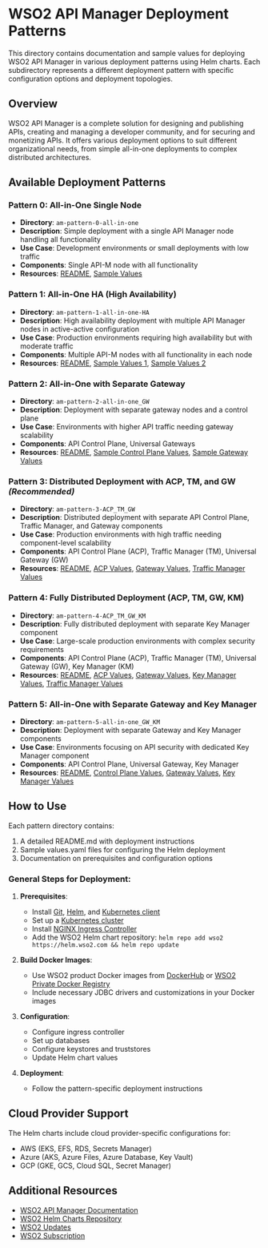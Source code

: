 # WSO2 API Manager Deployment Patterns

This directory contains documentation and sample values for deploying WSO2 API Manager in various deployment patterns using Helm charts. Each subdirectory represents a different deployment pattern with specific configuration options and deployment topologies.

## Overview

WSO2 API Manager is a complete solution for designing and publishing APIs, creating and managing a developer community, and for securing and monetizing APIs. It offers various deployment options to suit different organizational needs, from simple all-in-one deployments to complex distributed architectures.

## Available Deployment Patterns

### Pattern 0: All-in-One Single Node
- **Directory**: `am-pattern-0-all-in-one`
- **Description**: Simple deployment with a single API Manager node handling all functionality
- **Use Case**: Development environments or small deployments with low traffic
- **Components**: Single API-M node with all functionality
- **Resources**: [README](am-pattern-0-all-in-one/README.md), [Sample Values](am-pattern-0-all-in-one/default_values.yaml)

### Pattern 1: All-in-One HA (High Availability)
- **Directory**: `am-pattern-1-all-in-one-HA`
- **Description**: High availability deployment with multiple API Manager nodes in active-active configuration
- **Use Case**: Production environments requiring high availability but with moderate traffic
- **Components**: Multiple API-M nodes with all functionality in each node
- **Resources**: [README](am-pattern-1-all-in-one-HA/README.md), [Sample Values 1](am-pattern-1-all-in-one-HA/default_values_1.yaml), [Sample Values 2](am-pattern-1-all-in-one-HA/default_values_2.yaml)

### Pattern 2: All-in-One with Separate Gateway
- **Directory**: `am-pattern-2-all-in-one_GW`
- **Description**: Deployment with separate gateway nodes and a control plane
- **Use Case**: Environments with higher API traffic needing gateway scalability
- **Components**: API Control Plane, Universal Gateways
- **Resources**: [README](am-pattern-2-all-in-one_GW/README.md), [Sample Control Plane Values](am-pattern-2-all-in-one_GW/default_values.yaml), [Sample Gateway Values](am-pattern-2-all-in-one_GW/default_gw_values.yaml)

### Pattern 3: Distributed Deployment with ACP, TM, and GW *(Recommended)*
- **Directory**: `am-pattern-3-ACP_TM_GW`
- **Description**: Distributed deployment with separate API Control Plane, Traffic Manager, and Gateway components
- **Use Case**: Production environments with high traffic needing component-level scalability
- **Components**: API Control Plane (ACP), Traffic Manager (TM), Universal Gateway (GW)
- **Resources**: [README](am-pattern-3-ACP_TM_GW/README.md), [ACP Values](am-pattern-3-ACP_TM_GW/default_acp_values.yaml), [Gateway Values](am-pattern-3-ACP_TM_GW/default_gw_values.yaml), [Traffic Manager Values](am-pattern-3-ACP_TM_GW/default_tm_values.yaml)

### Pattern 4: Fully Distributed Deployment (ACP, TM, GW, KM)
- **Directory**: `am-pattern-4-ACP_TM_GW_KM`
- **Description**: Fully distributed deployment with separate Key Manager component
- **Use Case**: Large-scale production environments with complex security requirements
- **Components**: API Control Plane (ACP), Traffic Manager (TM), Universal Gateway (GW), Key Manager (KM)
- **Resources**: [README](am-pattern-4-ACP_TM_GW_KM/README.md), [ACP Values](am-pattern-4-ACP_TM_GW_KM/default_acp_values.yaml), [Gateway Values](am-pattern-4-ACP_TM_GW_KM/default_gw_values.yaml), [Key Manager Values](am-pattern-4-ACP_TM_GW_KM/default_km_values.yaml), [Traffic Manager Values](am-pattern-4-ACP_TM_GW_KM/default_tm_values.yaml)

### Pattern 5: All-in-One with Separate Gateway and Key Manager
- **Directory**: `am-pattern-5-all-in-one_GW_KM`
- **Description**: Deployment with separate Gateway and Key Manager components
- **Use Case**: Environments focusing on API security with dedicated Key Manager component
- **Components**: API Control Plane, Universal Gateway, Key Manager
- **Resources**: [README](am-pattern-5-all-in-one_GW_KM/README.md), [Control Plane Values](am-pattern-5-all-in-one_GW_KM/default_values.yaml), [Gateway Values](am-pattern-5-all-in-one_GW_KM/default_gw_values.yaml), [Key Manager Values](am-pattern-5-all-in-one_GW_KM/default_km_values.yaml)

## How to Use

Each pattern directory contains:
1. A detailed README.md with deployment instructions
2. Sample values.yaml files for configuring the Helm deployment
3. Documentation on prerequisites and configuration options

### General Steps for Deployment:

1. **Prerequisites**:
   - Install [Git](https://git-scm.com/book/en/v2/Getting-Started-Installing-Git), [Helm](https://helm.sh/docs/intro/install/), and [Kubernetes client](https://kubernetes.io/docs/tasks/tools/install-kubectl/)
   - Set up a [Kubernetes cluster](https://kubernetes.io/docs/setup)
   - Install [NGINX Ingress Controller](https://kubernetes.github.io/ingress-nginx/deploy/)
   - Add the WSO2 Helm chart repository: `helm repo add wso2 https://helm.wso2.com && helm repo update`

2. **Build Docker Images**:
   - Use WSO2 product Docker images from [DockerHub](https://hub.docker.com/u/wso2/) or [WSO2 Private Docker Registry](https://docker.wso2.com/)
   - Include necessary JDBC drivers and customizations in your Docker images

3. **Configuration**:
   - Configure ingress controller
   - Set up databases
   - Configure keystores and truststores
   - Update Helm chart values

4. **Deployment**:
   - Follow the pattern-specific deployment instructions

## Cloud Provider Support

The Helm charts include cloud provider-specific configurations for:
- AWS (EKS, EFS, RDS, Secrets Manager)
- Azure (AKS, Azure Files, Azure Database, Key Vault)
- GCP (GKE, GCS, Cloud SQL, Secret Manager)

## Additional Resources

- [WSO2 API Manager Documentation](https://apim.docs.wso2.com/)
- [WSO2 Helm Charts Repository](https://github.com/wso2/helm-apim/)
- [WSO2 Updates](https://wso2.com/updates/)
- [WSO2 Subscription](https://wso2.com/subscription/)
